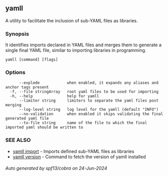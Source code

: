 ## yamll

A utility to facilitate the inclusion of sub-YAML files as libraries.

### Synopsis

It identifies imports declared in YAML files and merges them to generate a single final YAML file, similar to importing libraries in programming.

```
yamll [command] [flags]
```

### Options

```
      --explode            when enabled, it expands any aliases and anchor tags present
  -f, --file stringArray   root yaml files to be used for importing
  -h, --help               help for yamll
      --limiter string     limiters to separate the yaml files post merging
      --log-level string   log level for the yamll (default "INFO")
      --no-validation      when enabled it skips validating the final generated yaml file
      --to-file string     name of the file to which the final imported yaml should be written to
```

### SEE ALSO

* [yamll import](yamll_import.md)	 - Imports defined sub-YAML files as libraries
* [yamll version](yamll_version.md)	 - Command to fetch the version of yamll installed

###### Auto generated by spf13/cobra on 24-Jun-2024
